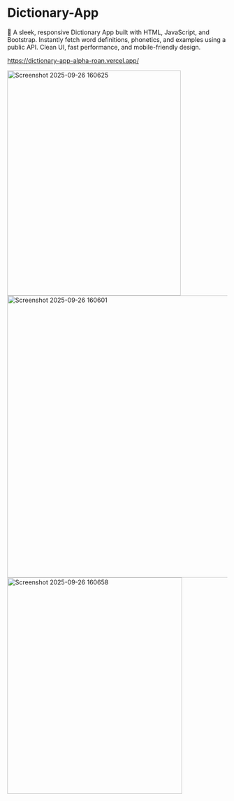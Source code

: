 # Dictionary-App
🧠 A sleek, responsive Dictionary App built with HTML, JavaScript, and Bootstrap. Instantly fetch word definitions, phonetics, and examples using a public API. Clean UI, fast performance, and mobile-friendly design.


https://dictionary-app-alpha-roan.vercel.app/

<img width="397" height="515" alt="Screenshot 2025-09-26 160625" src="https://github.com/user-attachments/assets/33f6406a-39dc-453f-8bfd-295c975026a0" />



<img width="964" height="646" alt="Screenshot 2025-09-26 160601" src="https://github.com/user-attachments/assets/ec0a7878-beea-4f53-ba40-a98fc7a185de" />


<img width="400" height="495" alt="Screenshot 2025-09-26 160658" src="https://github.com/user-attachments/assets/2ca59cfb-b21c-419a-914a-08ec44acd6fb" />
